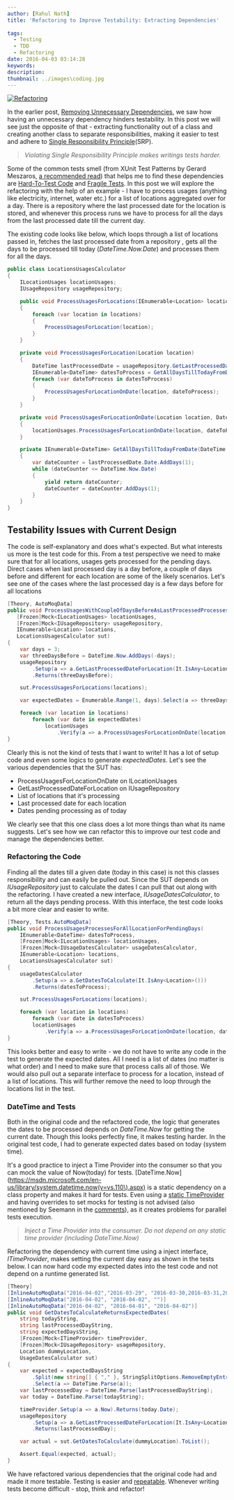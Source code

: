 ```yaml
---
author: [Rahul Nath]
title: 'Refactoring to Improve Testability: Extracting Dependencies'
  
tags:
  - Testing
  - TDD
  - Refactoring
date: 2016-04-03 03:14:28
keywords:
description:
thumbnail: ../images\coding.jpg
---
```


[![Refactoring](..\images\coding.jpg)](https://pixabay.com/en/code-data-programming-code-944504/)

In the earlier post, [Removing Unnecessary Dependencies](http://rahulpnath.com/blog/refactoring-to-improve-testability-removing-unnecessary-dependencies/), we saw how having an unnecessary dependency hinders testability. In this post we will see just the opposite of that - extracting functionality out of a class and creating another class to separate responsibilities, making it easier to test and adhere to [Single Responsibility Principle](https://blog.8thlight.com/uncle-bob/2014/05/08/SingleReponsibilityPrinciple.html)(SRP).

> _Violating Single Responsibility Principle makes writings tests harder._

Some of the common tests smell (from XUnit Test Patterns by Gerard Meszaros, [a recommended read](http://www.rahulpnath.com/blog/language-agnostic-books-for-every-developer-2/)) that helps me to find these dependencies are [Hard-To-Test Code](http://xunitpatterns.com/Hard%20to%20Test%20Code.html) and [Fragile Tests](http://xunitpatterns.com/Fragile%20Test.html). In this post we will explore the refactoring with the help of an example - I have to process usages (anything like electricity, internet, water etc.) for a list of locations aggregated over for a day. There is a repository where the last processed date for the location is stored, and whenever this process runs we have to process for all the days from the last processed date till the current day.

The existing code looks like below, which loops through a list of locations passed in, fetches the last processed date from a repository , gets all the days to be processed till today (_DateTime.Now.Date_) and processes them for all the days.

```csharp
public class LocationsUsagesCalculator
{
    ILocationUsages locationUsages;
    IUsageRepository usageRepository;

    public void ProcessUsagesForLocations(IEnumerable<Location> locations)
    {
        foreach (var location in locations)
        {
            ProcessUsagesForLocation(location);
        }
    }

    private void ProcessUsagesForLocation(Location location)
    {
        DateTime lastProcessedDate = usageRepository.GetLastProcessedDateForLocation(location);
        IEnumerable<DateTime> datesToProcess = GetAllDaysTillTodayFromDate(lastProcessedDate);
        foreach (var dateToProcess in datesToProcess)
        {
            ProcessUsagesForLocationOnDate(location, dateToProcess);
        }
    }

    private void ProcessUsagesForLocationOnDate(Location location, DateTime dateToProcess)
    {
        locationUsages.ProcessUsagesForLocationOnDate(location, dateToProcess);
    }

    private IEnumerable<DateTime> GetAllDaysTillTodayFromDate(DateTime lastProcessedDate)
    {
        var dateCounter = lastProcessedDate.Date.AddDays(1);
        while (dateCounter <= DateTime.Now.Date)
        {
            yield return dateCounter;
            dateCounter = dateCounter.AddDays(1);
        }
    }
}
```

## Testability Issues with Current Design

The code is self-explanatory and does what's expected. But what interests us more is the test code for this. From a test perspective we need to make sure
that for all locations, usages gets processed for the pending days. Direct cases when last processed day is a day before, a couple of days before and different for each location are some of the likely scenarios. Let's see one of the cases where the last processed day is a few days before for all locations

```csharp
[Theory, AutoMoqData]
public void ProcessUsagesWithCoupleOfDaysBeforeAsLastProcessedProcessesAllDaysTillTodayForEachLocation(
   [Frozen]Mock<ILocationUsages> locationUsages,
   [Frozen]Mock<IUsageRepository> usageRepository,
   IEnumerable<Location> locations,
   LocationsUsagesCalculator sut)
{
    var days = 3;
    var threeDaysBefore = DateTime.Now.AddDays(-days);
    usageRepository
        .Setup(a => a.GetLastProcessedDateForLocation(It.IsAny<Location>()))
        .Returns(threeDaysBefore);

    sut.ProcessUsagesForLocations(locations);

    var expectedDates = Enumerable.Range(1, days).Select(a => threeDaysBefore.Date.AddDays(a));

    foreach (var location in locations)
        foreach (var date in expectedDates)
            locationUsages
                .Verify(a => a.ProcessUsagesForLocationOnDate(location, date), Times.Once());
}
```

Clearly this is not the kind of tests that I want to write! It has a lot of setup code and even some logics to generate _expectedDates_. Let's see the various dependencies that the SUT has:

- ProcessUsagesForLocationOnDate on ILocationUsages
- GetLastProcessedDateForLocation on IUsageRepository
- List of locations that it's processing
- Last processed date for each location
- Dates pending processing as of today

We clearly see that this one class does a lot more things than what its name suggests. Let's see how we can refactor this to improve our test code and manage the dependencies better.

### Refactoring the Code

Finding all the dates till a given date (today in this case) is not this classes responsibility and can easily be pulled out. Since the SUT depends on _IUsageRepository_ just to calculate the dates I can pull that out along with the refactoring. I have created a new interface, _IUsageDatesCalculator_, to return all the days pending process. With this interface, the test code looks a bit more clear and easier to write.

```csharp
[Theory, Tests.AutoMoqData]
public void ProcessUsagesProcessesForAllLocationForPendingDays(
    IEnumerable<DateTime> datesToProcess,
    [Frozen]Mock<ILocationUsages> locationUsages,
    [Frozen]Mock<IUsageDatesCalculator> usageDatesCalculator,
    IEnumerable<Location> locations,
    LocationsUsagesCalculator sut)
{
    usageDatesCalculator
        .Setup(a => a.GetDatesToCalculate(It.IsAny<Location>()))
        .Returns(datesToProcess);

    sut.ProcessUsagesForLocations(locations);

    foreach (var location in locations)
        foreach (var date in datesToProcess)
        locationUsages
            .Verify(a => a.ProcessUsagesForLocationOnDate(location, date), Times.Once());
}
```

This looks better and easy to write - we do not have to write any code in the test to generate the expected dates. All I need is a list of dates (no matter is what order) and I need to make sure that process calls all of those. We would also pull out a separate interface to process for a location, instead of a list of locations. This will further remove the need to loop through the locations list in the test.

### DateTime and Tests

Both in the original code and the refactored code, the logic that generates the dates to be processed depends on _DateTime.Now_ for getting the current date. Though this looks perfectly fine, it makes testing harder. In the original test code, I had to generate expected dates based on today (system time).

It's a good practice to inject a Time Provider into the consumer so that you can mock the value of Now(today) for tests. [DateTime.Now](https://msdn.microsoft.com/en-us/library/system.datetime.now(v=vs.110\).aspx) is a static dependency on a class property and makes it hard for tests.
Even using a [static TimeProvider](http://stackoverflow.com/a/2425739/1948745) and having overrides to set mocks for testing is not advised (also mentioned by Seemann in the [comments](http://stackoverflow.com/questions/2425721/unit-testing-datetime-now/2425739#comment38623763_2425739)), as it creates problems for parallel tests execution.

> _Inject a Time Provider into the consumer. Do not depend on any static time provider (including DateTime.Now)_

Refactoring the dependency with current time using a inject interface, _ITimeProvider_, makes setting the current day easy as shown in the tests below. I can now hard code my expected dates into the test code and not depend on a runtime generated list.

```csharp
[Theory]
[InlineAutoMoqData("2016-04-02","2016-03-29", "2016-03-30,2016-03-31,2016-04-01,2016-04-02")]
[InlineAutoMoqData("2016-04-02", "2016-04-02", "")]
[InlineAutoMoqData("2016-04-02", "2016-04-01", "2016-04-02")]
public void GetDatesToCalculateReturnsExpectedDates(
    string todayString,
    string lastProcessedDayString,
    string expectedDaysString,
    [Frozen]Mock<ITimeProvider> timeProvider,
    [Frozen]Mock<IUsageRepository> usageRepository,
    Location dummyLocation,
    UsageDatesCalculator sut)
{
    var expected = expectedDaysString
        .Split(new string[] { "," }, StringSplitOptions.RemoveEmptyEntries)
        .Select(a => DateTime.Parse(a));
    var lastProcessedDay = DateTime.Parse(lastProcessedDayString);
    var today = DateTime.Parse(todayString);

    timeProvider.Setup(a => a.Now).Returns(today.Date);
    usageRepository
        .Setup(a => a.GetLastProcessedDateForLocation(It.IsAny<Location>()))
        .Returns(lastProcessedDay);

    var actual = sut.GetDatesToCalculate(dummyLocation).ToList();

    Assert.Equal(expected, actual);
}
```

We have refactored various dependencies that the original code had and made it more testable. Testing is easier and [repeatable](https://pragprog.com/magazines/2012-01/unit-tests-are-first). Whenever writing tests become difficult - stop, think and refactor!
